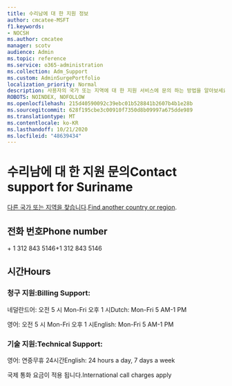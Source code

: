 ```yaml
---
title: 수리남에 대 한 지원 정보
author: cmcatee-MSFT
f1.keywords:
- NOCSH
ms.author: cmcatee
manager: scotv
audience: Admin
ms.topic: reference
ms.service: o365-administration
ms.collection: Adm_Support
ms.custom: AdminSurgePortfolio
localization_priority: Normal
description: 사용자의 국가 또는 지역에 대 한 지원 서비스에 문의 하는 방법을 알아보세요.
ROBOTS: NOINDEX, NOFOLLOW
ms.openlocfilehash: 215d40590092c39ebc01b528841b2607b4b1e28b
ms.sourcegitcommit: 628f195cbe3c00910f7350d8b09997a675dde989
ms.translationtype: MT
ms.contentlocale: ko-KR
ms.lasthandoff: 10/21/2020
ms.locfileid: "48639434"
---
```

# <a name="contact-support-for-suriname"></a><span data-ttu-id="ac887-103">수리남에 대 한 지원 문의</span><span class="sxs-lookup"><span data-stu-id="ac887-103">Contact support for Suriname</span></span>

<span data-ttu-id="ac887-104">[다른 국가 또는 지역을 찾습니다](../contact-support-for-business-products.md).</span><span class="sxs-lookup"><span data-stu-id="ac887-104">[Find another country or region](../contact-support-for-business-products.md).</span></span>

## <a name="phone-number"></a><span data-ttu-id="ac887-105">전화 번호</span><span class="sxs-lookup"><span data-stu-id="ac887-105">Phone number</span></span>
<span data-ttu-id="ac887-106">+ 1 312 843 5146</span><span class="sxs-lookup"><span data-stu-id="ac887-106">+1 312 843 5146</span></span>

## <a name="hours"></a><span data-ttu-id="ac887-107">시간</span><span class="sxs-lookup"><span data-stu-id="ac887-107">Hours</span></span>
### <a name="billing-support"></a><span data-ttu-id="ac887-108">청구 지원:</span><span class="sxs-lookup"><span data-stu-id="ac887-108">Billing Support:</span></span>

<span data-ttu-id="ac887-109">네덜란드어: 오전 5 시 Mon-Fri 오후 1 시</span><span class="sxs-lookup"><span data-stu-id="ac887-109">Dutch: Mon-Fri 5 AM-1 PM</span></span>

<span data-ttu-id="ac887-110">영어: 오전 5 시 Mon-Fri 오후 1 시</span><span class="sxs-lookup"><span data-stu-id="ac887-110">English: Mon-Fri 5 AM-1 PM</span></span>

### <a name="technical-support"></a><span data-ttu-id="ac887-111">기술 지원:</span><span class="sxs-lookup"><span data-stu-id="ac887-111">Technical Support:</span></span>

<span data-ttu-id="ac887-112">영어: 연중무휴 24시간</span><span class="sxs-lookup"><span data-stu-id="ac887-112">English: 24 hours a day, 7 days a week</span></span>

<span data-ttu-id="ac887-113">국제 통화 요금이 적용 됩니다.</span><span class="sxs-lookup"><span data-stu-id="ac887-113">International call charges apply</span></span>
